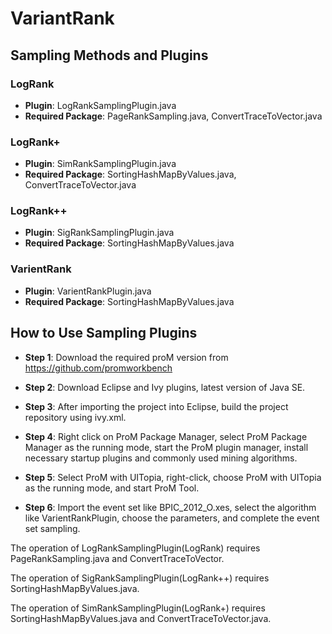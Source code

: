 # VariantRank

## Sampling Methods and Plugins
### LogRank
- **Plugin**: LogRankSamplingPlugin.java
- **Required Package**: PageRankSampling.java, ConvertTraceToVector.java
### LogRank+
- **Plugin**: SimRankSamplingPlugin.java
- **Required Package**: SortingHashMapByValues.java, ConvertTraceToVector.java
### LogRank++
- **Plugin**: SigRankSamplingPlugin.java
- **Required Package**: SortingHashMapByValues.java
### VarientRank
- **Plugin**: VarientRankPlugin.java
- **Required Package**: SortingHashMapByValues.java

## How to Use Sampling Plugins
- **Step 1**: Download the required proM version from https://github.com/promworkbench

- **Step 2**: Download Eclipse and Ivy plugins, latest version of Java SE.

- **Step 3**: After importing the project into Eclipse, build the project repository using ivy.xml.

- **Step 4**: Right click on ProM Package Manager, select ProM Package Manager as the running mode, start the ProM plugin manager, install necessary startup plugins and commonly used mining algorithms.

- **Step 5**: Select ProM with UITopia, right-click, choose ProM with UITopia as the running mode, and start ProM Tool.

- **Step 6**: Import the event set like BPIC_2012_O.xes, select the algorithm like VarientRankPlugin, choose the parameters, and complete the event set sampling.

The operation of LogRankSamplingPlugin(LogRank) requires  PageRankSampling.java and ConvertTraceToVector.

The operation of SigRankSamplingPlugin(LogRank++) requires  SortingHashMapByValues.java.

The operation of SimRankSamplingPlugin(LogRank+) requires  SortingHashMapByValues.java and ConvertTraceToVector.java.

